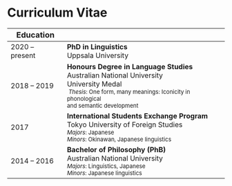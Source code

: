 # Curriculum Vitae

| <font size=4>Education <span class="icon-googlescholar" aria-hidden="true"></span></font> |                                                              |
| ------------------------------------------------------------ | ------------------------------------------------------------ |
| 2020 – present                                               | **PhD in Linguistics**<br>Uppsala University                 |
| 2018 –  2019                                                 | **Honours Degree in Language Studies**<br>Australian National University<br><span class="icon-award" aria-hidden="true"></span>University Medal<br><font size=2> <i>Thesis</i>: One form, many meanings: Iconicity in phonological<br> and semantic development</font> |
| 2017                                                         | **International Students Exchange Program**<br>Tokyo University of Foreign Studies<br><font size=2><i>Majors</i>: Japanese<br/><i>Minors</i>: Okinawan, Japanese linguistics</font> |
| 2014 – 2016                                                  | **Bachelor of Philosophy (PhB)**<br>Australian National University<br><font size=2><i>Majors</i>: Linguistics, Japanese<br><i>Minors</i>: Japanese linguistics</font> |

